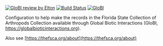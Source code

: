[![GloBI review by Elton](https://github.com/globalbioticinteractions/fsca/actions/workflows/review.yml/badge.svg)](https://github.com/globalbioticinteractions/asu-asuhic/actions) [![Build Status](https://app.travis-ci.com/globalbioticinteractions/fsca.svg)](https://app.travis-ci.com/globalbioticinteractions/fsca) [![GloBI](http://api.globalbioticinteractions.org/interaction.svg?accordingTo=globi:globalbioticinteractions/fsca)](http://globalbioticinteractions.org/?accordingTo=globi:globalbioticinteractions/fsca)

Configuration to help make the records in the Florida State Collection of Arthropods Collection available through Global Biotic Interactions (GloBI, https://globalbioticinteractions.org). 

Also see [https://thefsca.org/about](https://thefsca.org/about)
